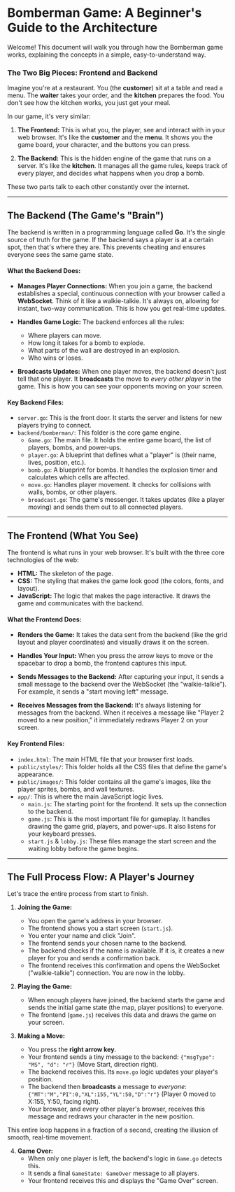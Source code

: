 # Bomberman Game: A Beginner's Guide to the Architecture

Welcome! This document will walk you through how the Bomberman game works, explaining the concepts in a simple, easy-to-understand way. 

### The Two Big Pieces: Frontend and Backend

Imagine you're at a restaurant. You (the **customer**) sit at a table and read a menu. The **waiter** takes your order, and the **kitchen** prepares the food. You don't see how the kitchen works, you just get your meal. 

In our game, it's very similar:

1.  **The Frontend:** This is what you, the player, see and interact with in your web browser. It's like the **customer** and the **menu**. It shows you the game board, your character, and the buttons you can press.

2.  **The Backend:** This is the hidden engine of the game that runs on a server. It's like the **kitchen**. It manages all the game rules, keeps track of every player, and decides what happens when you drop a bomb.

These two parts talk to each other constantly over the internet.

---

## The Backend (The Game's "Brain")

The backend is written in a programming language called **Go**. It's the single source of truth for the game. If the backend says a player is at a certain spot, then that's where they are. This prevents cheating and ensures everyone sees the same game state.

#### What the Backend Does:

*   **Manages Player Connections:** When you join a game, the backend establishes a special, continuous connection with your browser called a **WebSocket**. Think of it like a walkie-talkie. It's always on, allowing for instant, two-way communication. This is how you get real-time updates.

*   **Handles Game Logic:** The backend enforces all the rules:
    *   Where players can move.
    *   How long it takes for a bomb to explode.
    *   What parts of the wall are destroyed in an explosion.
    *   Who wins or loses.

*   **Broadcasts Updates:** When one player moves, the backend doesn't just tell that one player. It **broadcasts** the move to *every other player* in the game. This is how you can see your opponents moving on your screen.

#### Key Backend Files:

*   `server.go`: This is the front door. It starts the server and listens for new players trying to connect.
*   `backend/bomberman/`: This folder is the core game engine.
    *   `Game.go`: The main file. It holds the entire game board, the list of players, bombs, and power-ups.
    *   `player.go`: A blueprint that defines what a "player" is (their name, lives, position, etc.).
    *   `bomb.go`: A blueprint for bombs. It handles the explosion timer and calculates which cells are affected.
    *   `move.go`: Handles player movement. It checks for collisions with walls, bombs, or other players.
    *   `broadcast.go`: The game's messenger. It takes updates (like a player moving) and sends them out to all connected players.

---

## The Frontend (What You See)

The frontend is what runs in your web browser. It's built with the three core technologies of the web:

*   **HTML:** The skeleton of the page.
*   **CSS:** The styling that makes the game look good (the colors, fonts, and layout).
*   **JavaScript:** The logic that makes the page interactive. It draws the game and communicates with the backend.

#### What the Frontend Does:

*   **Renders the Game:** It takes the data sent from the backend (like the grid layout and player coordinates) and visually draws it on the screen.

*   **Handles Your Input:** When you press the arrow keys to move or the spacebar to drop a bomb, the frontend captures this input.

*   **Sends Messages to the Backend:** After capturing your input, it sends a small message to the backend over the WebSocket (the "walkie-talkie"). For example, it sends a "start moving left" message.

*   **Receives Messages from the Backend:** It's always listening for messages from the backend. When it receives a message like "Player 2 moved to a new position," it immediately redraws Player 2 on your screen.

#### Key Frontend Files:

*   `index.html`: The main HTML file that your browser first loads.
*   `public/styles/`: This folder holds all the CSS files that define the game's appearance.
*   `public/images/`: This folder contains all the game's images, like the player sprites, bombs, and wall textures.
*   `app/`: This is where the main JavaScript logic lives.
    *   `main.js`: The starting point for the frontend. It sets up the connection to the backend.
    *   `game.js`: This is the most important file for gameplay. It handles drawing the game grid, players, and power-ups. It also listens for your keyboard presses.
    *   `start.js` & `lobby.js`: These files manage the start screen and the waiting lobby before the game begins.

---

## The Full Process Flow: A Player's Journey

Let's trace the entire process from start to finish.

1.  **Joining the Game:**
    *   You open the game's address in your browser.
    *   The frontend shows you a start screen (`start.js`).
    *   You enter your name and click "Join".
    *   The frontend sends your chosen name to the backend.
    *   The backend checks if the name is available. If it is, it creates a new player for you and sends a confirmation back.
    *   The frontend receives this confirmation and opens the WebSocket ("walkie-talkie") connection. You are now in the lobby.

2.  **Playing the Game:**
    *   When enough players have joined, the backend starts the game and sends the initial game state (the map, player positions) to everyone.
    *   The frontend (`game.js`) receives this data and draws the game on your screen.

3.  **Making a Move:**
    *   You press the **right arrow key**.
    *   Your frontend sends a tiny message to the backend: `{"msgType": "MS", "d": "r"}` (Move Start, direction right).
    *   The backend receives this. Its `move.go` logic updates your player's position.
    *   The backend then **broadcasts** a message to *everyone*: `{"MT":"M","PI":0,"XL":155,"YL":50,"D":"r"}` (Player 0 moved to X:155, Y:50, facing right).
    *   Your browser, and every other player's browser, receives this message and redraws your character in the new position.

This entire loop happens in a fraction of a second, creating the illusion of smooth, real-time movement.

4.  **Game Over:**
    *   When only one player is left, the backend's logic in `Game.go` detects this.
    *   It sends a final `GameState: GameOver` message to all players.
    *   Your frontend receives this and displays the "Game Over" screen.
